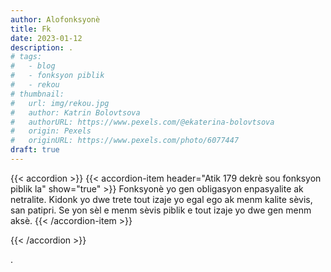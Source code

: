 ```yaml
---
author: Alofonksyonè
title: Fk
date: 2023-01-12
description: .
# tags:
#   - blog
#   - fonksyon piblik
#   - rekou 
# thumbnail:
#   url: img/rekou.jpg
#   author: Katrin Bolovtsova
#   authorURL: https://www.pexels.com/@ekaterina-bolovtsova
#   origin: Pexels
#   originURL: https://www.pexels.com/photo/6077447
draft: true
---
```


{{< accordion >}}
  {{< accordion-item header="Atik 179 dekrè sou fonksyon piblik la" show="true" >}}
  Fonksyonè yo gen obligasyon enpasyalite ak netralite. Kidonk yo dwe trete tout izaje yo egal ego ak menm kalite sèvis, san patipri. Se yon sèl e menm sèvis piblik e tout izaje yo dwe gen menm aksè.
  {{< /accordion-item >}}
  <!-- {{< accordion-item header="Accordion Item #3" >}}
    This is the third item's accordion body.
  {{< /accordion-item >}} -->
{{< /accordion >}}

.